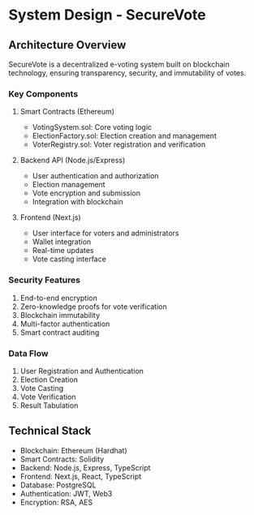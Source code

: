# System Design - SecureVote

## Architecture Overview

SecureVote is a decentralized e-voting system built on blockchain technology, ensuring transparency, security, and immutability of votes.

### Key Components

1. Smart Contracts (Ethereum)
   - VotingSystem.sol: Core voting logic
   - ElectionFactory.sol: Election creation and management
   - VoterRegistry.sol: Voter registration and verification

2. Backend API (Node.js/Express)
   - User authentication and authorization
   - Election management
   - Vote encryption and submission
   - Integration with blockchain

3. Frontend (Next.js)
   - User interface for voters and administrators
   - Wallet integration
   - Real-time updates
   - Vote casting interface

### Security Features

1. End-to-end encryption
2. Zero-knowledge proofs for vote verification
3. Blockchain immutability
4. Multi-factor authentication
5. Smart contract auditing

### Data Flow

1. User Registration and Authentication
2. Election Creation
3. Vote Casting
4. Vote Verification
5. Result Tabulation

## Technical Stack

- Blockchain: Ethereum (Hardhat)
- Smart Contracts: Solidity
- Backend: Node.js, Express, TypeScript
- Frontend: Next.js, React, TypeScript
- Database: PostgreSQL
- Authentication: JWT, Web3
- Encryption: RSA, AES